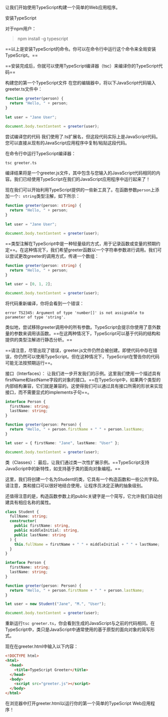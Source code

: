 让我们开始使用TypeScript构建一个简单的Web应用程序。

安装TypeScript


对于npm用户：

> npm install -g typescript

==以上是安装TypeScript的命令。你可以在命令行中运行这个命令来全局安装TypeScript。==

==安装完成后，你就可以使用TypeScript编译器（tsc）来编译你的TypeScript代码==



构建您的第一个TypeScript文件
在您的编辑器中，将以下JavaScript代码输入greeter.ts文件中：

```typescript
function greeter(person) {
  return "Hello, " + person;
}
 
let user = "Jane User";
 
document.body.textContent = greeter(user);
```

尝试编译您的代码
我们使用了.ts扩展名，但这段代码实际上是JavaScript代码。您可以直接从现有的JavaScript应用程序中复制/粘贴这段代码。

在命令行中运行TypeScript编译器：

```
tsc greeter.ts
```

编译结果将是一个greeter.js文件，其中包含与您输入的JavaScript代码相同的内容。我们已经使用TypeScript在我们的JavaScript应用程序中运行起来了！

现在我们可以开始利用TypeScript提供的一些新工具了。在函数参数`person`上添加一个`: string`类型注解，如下所示：

```typescript
function greeter(person: string) {
  return "Hello, " + person;
}
 
let user = "Jane User";
 
document.body.textContent = greeter(user);
```



==类型注解在TypeScript中是一种轻量级的方式，用于记录函数或变量的预期约定==。在这种情况下，我们希望greeter函数以一个字符串参数进行调用。我们可以尝试更改greeter的调用方式，传递一个数组：

```typescript
function greeter(person: string) {
  return "Hello, " + person;
}

let user = [0, 1, 2];

document.body.textContent = greeter(user);
```

将代码重新编译，你将会看到一个错误：

```
error TS2345: Argument of type 'number[]' is not assignable to parameter of type 'string'.
```

类似地，尝试移除greeter调用中的所有参数。TypeScript会提示你使用了意外数量的参数来调用该函数。==在这两种情况下，TypeScript可以基于代码的结构和提供的类型注解进行静态分析。==

==请注意，尽管出现了错误，greeter.js文件仍然会被创建。即使代码中存在错误，你仍然可以使用TypeScript。但在这种情况下，TypeScript在警告你的代码可能无法按预期运行==。



接口（Interfaces）：
让我们进一步开发我们的示例。这里我们使用一个描述具有firstName和lastName字段的对象的接口。==在TypeScript中，如果两个类型的内部结构兼容，它们就是兼容的。这使得我们可以通过具有接口所需的形状来实现接口，而不需要显式的implements子句==。

```typescript
interface Person {
  firstName: string;
  lastName: string;
}

function greeter(person: Person) {
  return "Hello, " + person.firstName + " " + person.lastName;
}

let user = { firstName: "Jane", lastName: "User" };

document.body.textContent = greeter(user);
```



类（Classes）：
最后，让我们通过类一次性扩展示例。==TypeScript支持JavaScript中的新特性，如支持基于类的面向对象编程。==

这里，我们将创建一个名为Student的类，它具有一个构造函数和一些公共字段。请注意，类和接口可以很好地结合使用，让程序员决定正确的抽象级别。

还值得注意的是，构造函数参数上的public关键字是一个简写，它允许我们自动创建具有相应名称的属性。

```typescript
class Student {
  fullName: string;
  constructor(
    public firstName: string,
    public middleInitial: string,
    public lastName: string
  ) {
    this.fullName = firstName + " " + middleInitial + " " + lastName;
  }
}

interface Person {
  firstName: string;
  lastName: string;
}

function greeter(person: Person) {
  return "Hello, " + person.firstName + " " + person.lastName;
}

let user = new Student("Jane", "M.", "User");

document.body.textContent = greeter(user);
```

重新运行`tsc greeter.ts`，你会看到生成的JavaScript与之前的代码相同。在TypeScript中，类只是JavaScript中通常使用的基于原型的面向对象的简写形式。



现在在greeter.html中输入以下内容：

```html
<!DOCTYPE html>
<html>
  <head>
    <title>TypeScript Greeter</title>
  </head>
  <body>
    <script src="greeter.js"></script>
  </body>
</html>
```

在浏览器中打开greeter.html以运行你的第一个简单的TypeScript Web应用程序！

